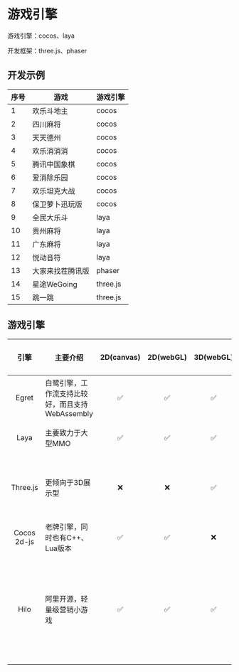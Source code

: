# 游戏引擎

游戏引擎：cocos、laya

开发框架：three.js、phaser

## 开发示例

| 序号 | 游戏             | 游戏引擎 |
| ---- | ---------------- | -------- |
| 1    | 欢乐斗地主       | cocos    |
| 2    | 四川麻将         | cocos    |
| 3    | 天天德州         | cocos    |
| 4    | 欢乐消消消       | cocos    |
| 5    | 腾讯中国象棋     | cocos    |
| 6    | 爱消除乐园       | cocos    |
| 7    | 欢乐坦克大战     | cocos    |
| 8    | 保卫萝卜迅玩版   | cocos    |
| 9    | 全民大乐斗       | laya     |
| 10   | 贵州麻将         | laya     |
| 11   | 广东麻将         | laya     |
| 12   | 悦动音符         | laya     |
| 13   | 大家来找茬腾讯版 | phaser   |
| 14   | 星途WeGoing      | three.js |
| 15   | 跳一跳           | three.js |

## 游戏引擎

|      引擎       | 主要介绍                                        | 2D(canvas) | 2D(webGL) | 3D(webGL) |  VR  |  AS/JS/TS  | HTML标准版 | Flash版 |                    小游戏案例                    |
| :-------------: | ----------------------------------------------- | :--------: | :-------: | :-------: | :--: | :--------: | :--------: | :-----: | :----------------------------------------------: |
|      Egret      | 白鹭引擎，工作流支持比较好，而且支持WebAssembly |     ✅      |     ✅     |     ✅     |  ✅   |   JS，TS   |     ✅      |    ❌    |              传奇世界<br/>乱弹三国               |
|      Laya       | 主要致力于大型MMO                               |     ✅      |     ✅     |     ✅     |  ✅   | AS，JS，TS |     ✅      |    ✅    |                   醉稀有、农场                   |
|    Three.js     | 更倾向于3D展示型                                |     ❌      |     ❌     |     ✅     |  ❌   |     JS     |     ✅      |    ❌    |             微信跳一跳<br/>纪念碑谷2             |
| Cocos<br/>2d-js | 老牌引擎，同时也有C++、Lua版本                  |     ✅      |     ✅     |     ❌     |  ❌   |     JS     |     ✅      |    ❌    |                    欢乐斗地主                    |
|      Hilo       | 阿里开源，轻量级营销小游戏                      |     ✅      |     ✅     |     ✅     |  ❌   |     JS     |     ✅      |    ❌    | 阿里双十一<br/>营销小游戏活动、天猫<br/>狂欢城等 |

